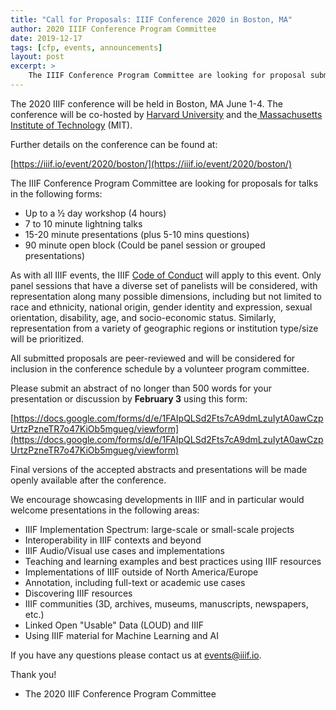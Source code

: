 ```yaml
---
title: "Call for Proposals: IIIF Conference 2020 in Boston, MA"
author: 2020 IIIF Conference Program Committee
date: 2019-12-17
tags: [cfp, events, announcements]
layout: post
excerpt: >
    The IIIF Conference Program Committee are looking for proposal submissions for the 2020 IIIF conference which will be held in Boston, MA June 1-4.
---
```


The 2020 IIIF conference will be held in Boston, MA June 1-4. The
conference will be co-hosted by [Harvard
University](https://www.harvard.edu/) and the[
](https://mit.edu/)[Massachusetts Institute of
Technology](https://mit.edu/) (MIT).

Further details on the conference can be found at:

[https://iiif.io/event/2020/boston/](https://iiif.io/event/2020/boston/)

The IIIF Conference Program Committee are looking for proposals for
talks in the following forms:

-   Up to a ½ day workshop (4 hours)
-   7 to 10 minute lightning talks
-   15-20 minute presentations (plus 5-10 mins questions)
-   90 minute open block (Could be panel session or grouped
    presentations)

As with all IIIF events, the IIIF [Code of
Conduct](https://iiif.io/event/conduct/) will apply to this event. Only
panel sessions that have a diverse set of panelists will be considered,
with representation along many possible dimensions, including but not
limited to race and ethnicity, national origin, gender identity and
expression, sexual orientation, disability, age, and socio-economic
status. Similarly, representation from a variety of geographic regions
or institution type/size will be prioritized.

All submitted proposals are peer-reviewed and will be considered for
inclusion in the conference schedule by a volunteer program committee.

Please submit an abstract of no longer than 500 words for your
presentation or discussion by **February 3** using this form:

[https://docs.google.com/forms/d/e/1FAIpQLSd2Fts7cA9dmLzuIytA0awCzpUrtzPzneTR7o47KiOb5mgueg/viewform](https://docs.google.com/forms/d/e/1FAIpQLSd2Fts7cA9dmLzuIytA0awCzpUrtzPzneTR7o47KiOb5mgueg/viewform)

Final versions of the accepted abstracts and presentations will be made
openly available after the conference.

We encourage showcasing developments in IIIF and in particular would
welcome presentations in the following areas:

-   IIIF Implementation Spectrum: large-scale or small-scale projects
-   Interoperability in IIIF contexts and beyond
-   IIIF Audio/Visual use cases and implementations
-   Teaching and learning examples and best practices using IIIF
    resources
-   Implementations of IIIF outside of North America/Europe
-   Annotation, including full-text or academic use cases
-   Discovering IIIF resources
-   IIIF communities (3D, archives, museums, manuscripts, newspapers,
    etc.)
-   Linked Open "Usable" Data (LOUD) and IIIF
-   Using IIIF material for Machine Learning and AI

If you have any questions please contact us at
[events@iiif.io](mailto:events@iiif.io).

Thank you!

- The 2020 IIIF Conference Program Committee
